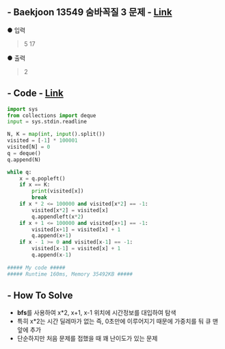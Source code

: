 ## - Baekjoon 13549 숨바꼭질 3 문제 - [Link](https://www.acmicpc.net/problem/13549)
● 입력  
>5 17

● 출력
>2

## - Code - [Link](https://github.com/imtaesuu/AlgorithmPractice_with_Python/blob/main/Graph_Traversal/Baekjoon_13549/Baekjoon_13549.py)

```python
import sys
from collections import deque
input = sys.stdin.readline

N, K = map(int, input().split())
visited = [-1] * 100001
visited[N] = 0
q = deque()
q.append(N)

while q:
    x = q.popleft()
    if x == K:
        print(visited[x])
        break
    if x * 2 <= 100000 and visited[x*2] == -1:
        visited[x*2] = visited[x]
        q.appendleft(x*2)
    if x + 1 <= 100000 and visited[x+1] == -1:
        visited[x+1] = visited[x] + 1
        q.append(x+1)
    if x - 1 >= 0 and visited[x-1] == -1:
        visited[x-1] = visited[x] + 1
        q.append(x-1)
	
##### My code #####
##### Runtime 160ms, Memory 35492KB #####
```

## - **How To Solve**
- **bfs**를 사용하여 x*2, x+1, x-1 위치에 시간정보를 대입하여 탐색
- 특히 x*2는 시간 딜레마가 없는 즉, 0초만에 이루어지기 때문에 가중치를 둬 큐 맨 앞에 추가
- 단순하지만 처음 문제를 접했을 때 꽤 난이도가 있는 문제